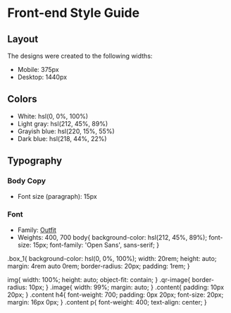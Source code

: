 # Front-end Style Guide

## Layout

The designs were created to the following widths:

- Mobile: 375px
- Desktop: 1440px

## Colors

- White: hsl(0, 0%, 100%)
- Light gray: hsl(212, 45%, 89%)
- Grayish blue: hsl(220, 15%, 55%)
- Dark blue: hsl(218, 44%, 22%)

## Typography

### Body Copy

- Font size (paragraph): 15px

### Font

- Family: [Outfit](https://fonts.google.com/specimen/Outfit)
- Weights: 400, 700
body{
  background-color: hsl(212, 45%, 89%);
  font-size: 15px;
  font-family: 'Open Sans', sans-serif;
}

.box_1{
  background-color: hsl(0, 0%, 100%);
  width: 20rem;
  height: auto;
  margin: 4rem auto 0rem;
  border-radius: 20px;
  padding: 1rem;
}

img{
      width: 100%;
      height: auto;
      object-fit: contain;
    }
    .qr-image{
      border-radius: 10px;
    }
    .image{
      width: 99%;
      margin: auto;
    }
    .content{
      padding: 10px 20px;
    }
    .content h4{
      font-weight: 700;
      padding: 0px 20px;
      font-size: 20px;
      margin: 16px 0px;
    }
    .content p{
      font-weight: 400;
      text-align: center;
    }